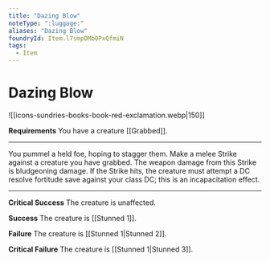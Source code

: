 ```yaml
---
title: "Dazing Blow"
noteType: ":luggage:"
aliases: "Dazing Blow"
foundryId: Item.l7smpOMb0PxQfmiN
tags:
  - Item
---
```


# Dazing Blow
![[icons-sundries-books-book-red-exclamation.webp|150]]

**Requirements** You have a creature [[Grabbed]].

* * *

You pummel a held foe, hoping to stagger them. Make a melee Strike against a creature you have grabbed. The weapon damage from this Strike is bludgeoning damage. If the Strike hits, the creature must attempt a DC resolve fortitude save against your class DC; this is an incapacitation effect.

* * *

**Critical Success** The creature is unaffected.

**Success** The creature is [[Stunned 1]].

**Failure** The creature is [[Stunned 1|Stunned 2]].

**Critical Failure** The creature is [[Stunned 1|Stunned 3]].
